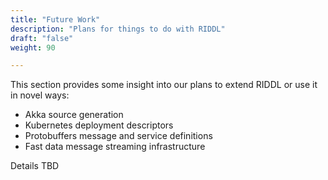```yaml
---
title: "Future Work"
description: "Plans for things to do with RIDDL"
draft: "false"
weight: 90

---
```


This section provides some insight into our plans to extend RIDDL or use it in
novel ways:

* Akka source generation
* Kubernetes deployment descriptors
* Protobuffers message and service definitions
* Fast data message streaming infrastructure

Details TBD
